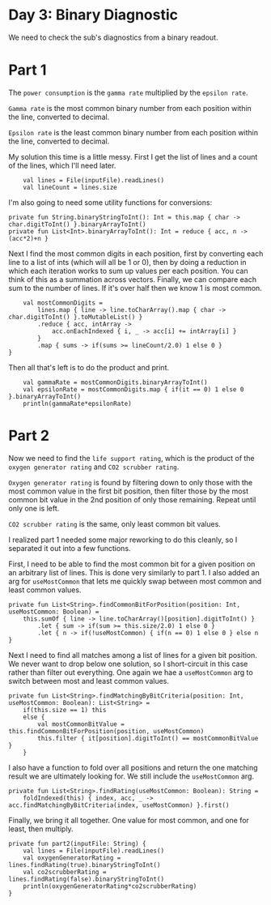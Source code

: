 # Day 3: Binary Diagnostic
We need to check the sub's diagnostics from a binary readout.

# Part 1
The `power consumption` is the `gamma rate` multiplied by the `epsilon rate`.

`Gamma rate` is the most common binary number from each position within the line, converted to decimal.

`Epsilon rate` is the least common binary number from each position within the line, converted to decimal.

My solution this time is a little messy. First I get the list of lines and a count of the lines, which I'll need later.
```
    val lines = File(inputFile).readLines()
    val lineCount = lines.size
```
I'm also going to need some utility functions for conversions:
```
private fun String.binaryStringToInt(): Int = this.map { char -> char.digitToInt() }.binaryArrayToInt()
private fun List<Int>.binaryArrayToInt(): Int = reduce { acc, n -> (acc*2)+n }
```
Next I find the most common digits in each position, first by converting each line to a list of ints (which will all be 1 or 0),
then by doing a reduction in which each iteration works to sum up values per each position. You can think of this as a summation across vectors.
Finally, we can compare each sum to the number of lines. If it's over half then we know 1 is most common.
```
    val mostCommonDigits = 
        lines.map { line -> line.toCharArray().map { char -> char.digitToInt() }.toMutableList() }
        .reduce { acc, intArray ->
            acc.onEachIndexed { i, _ -> acc[i] += intArray[i] }
        }
        .map { sums -> if(sums >= lineCount/2.0) 1 else 0 }
}
```
Then all that's left is to do the product and print.
```
    val gammaRate = mostCommonDigits.binaryArrayToInt()
    val epsilonRate = mostCommonDigits.map { if(it == 0) 1 else 0 }.binaryArrayToInt()
    println(gammaRate*epsilonRate)
```

# Part 2

Now we need to find the `life support rating`, which is the product of the `oxygen generator rating` and `CO2 scrubber rating`.

`Oxygen generator rating` is found by filtering down to only those with the most common value in the first bit position, 
then filter those by the most common bit value in the 2nd position of only those remaining. Repeat until only one is left.

`CO2 scrubber rating` is the same, only least common bit values.

I realized part 1 needed some major reworking to do this cleanly, so I separated it out into a few functions.

First, I need to be able to find the most common bit for a given position on an arbitrary list of lines. This is done
very similarly to part 1. I also added an arg for `useMostCommon` that lets me quickly swap between most common and least
common values.
```
private fun List<String>.findCommonBitForPosition(position: Int, useMostCommon: Boolean) =
    this.sumOf { line -> line.toCharArray()[position].digitToInt() }
        .let { sum -> if(sum >= this.size/2.0) 1 else 0 }
        .let { n -> if(!useMostCommon) { if(n == 0) 1 else 0 } else n }
```
Next I need to find all matches among a list of lines for a given bit position. We never want to drop below one
solution, so I short-circuit in this case rather than filter out everything. One again we hae a `useMostCommon` arg to
switch between most and least common values.
```
private fun List<String>.findMatchingByBitCriteria(position: Int, useMostCommon: Boolean): List<String> =
    if(this.size == 1) this
    else {
        val mostCommonBitValue = this.findCommonBitForPosition(position, useMostCommon)
        this.filter { it[position].digitToInt() == mostCommonBitValue }
    }
```
I also have a function to fold over all positions and return the one matching result we are ultimately looking for.
We still include the `useMostCommon` arg.
```
private fun List<String>.findRating(useMostCommon: Boolean): String =
    foldIndexed(this) { index, acc, _ -> acc.findMatchingByBitCriteria(index, useMostCommon) }.first()
```
Finally, we bring it all together. One value for most common, and one for least, then multiply.
```
private fun part2(inputFile: String) {
    val lines = File(inputFile).readLines()
    val oxygenGeneratorRating = lines.findRating(true).binaryStringToInt()
    val co2scrubberRating = lines.findRating(false).binaryStringToInt()
    println(oxygenGeneratorRating*co2scrubberRating)
}
```
